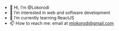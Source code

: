 - 👋 Hi, I’m @Lokorodi
- 👀 I’m interested in web and software development
- 🌱 I’m currently learning ReactJS 
- 📫 How to reach me: email at mlokorodi@gmail.com

<!---
Lokorodi/Lokorodi is a ✨ special ✨ repository because its `README.md` (this file) appears on your GitHub profile.
You can click the Preview link to take a look at your changes.
--->
